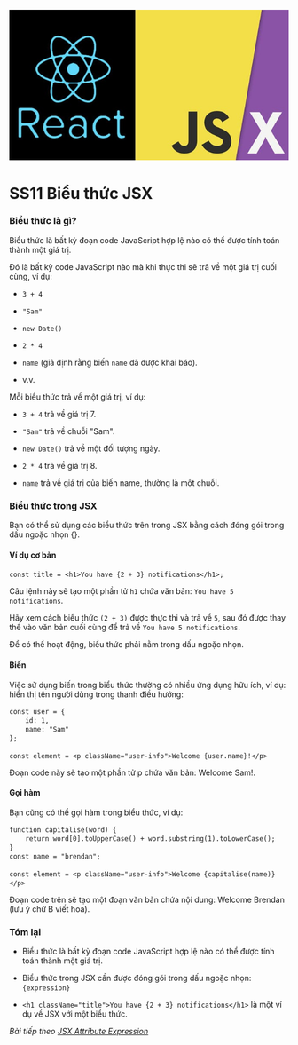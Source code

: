 ![Create-HTML-1](images/jsx.jpg) 

# SS11 Biểu thức JSX

### Biểu thức là gì?

Biểu thức là bất kỳ đoạn code JavaScript hợp lệ nào có thể được tính toán thành một giá trị.

Đó là bất kỳ code JavaScript nào mà khi thực thi sẽ trả về một giá trị cuối cùng, ví dụ:

- `3 + 4`

- `"Sam"`

- `new Date()`

- `2 * 4`

- `name` (giả định rằng biến `name` đã được khai báo).

- v.v.

Mỗi biểu thức trả về một giá trị, ví dụ:

- `3 + 4` trả về giá trị 7.

- `"Sam"` trả về chuỗi "Sam".

- `new Date()` trả về một đối tượng ngày.

- `2 * 4` trả về giá trị 8.

- `name` trả về giá trị của biến name, thường là một chuỗi.

### Biểu thức trong JSX

Bạn có thể sử dụng các biểu thức trên trong JSX bằng cách đóng gói trong dấu ngoặc nhọn {}.

#### Ví dụ cơ bản

```
const title = <h1>You have {2 + 3} notifications</h1>;
```

Câu lệnh này sẽ tạo một phần tử `h1` chứa văn bản: `You have 5 notifications`.

Hãy xem cách biểu thức `(2 + 3)` được thực thi và trả về `5`, sau đó được thay thế vào văn bản cuối cùng để trả về `You have 5 notifications`.

Để có thể hoạt động, biểu thức phải nằm trong dấu ngoặc nhọn.

#### Biến

Việc sử dụng biến trong biểu thức thường có nhiều ứng dụng hữu ích, ví dụ: hiển thị tên người dùng trong thanh điều hướng:

```
const user = {
    id: 1,
    name: "Sam"
};

const element = <p className="user-info">Welcome {user.name}!</p>
```

Đoạn code này sẽ tạo một phần tử p chứa văn bản: Welcome Sam!.

#### Gọi hàm

Bạn cũng có thể gọi hàm trong biểu thức, ví dụ:

```
function capitalise(word) {
    return word[0].toUpperCase() + word.substring(1).toLowerCase();
}
const name = "brendan";

const element = <p className="user-info">Welcome {capitalise(name)}</p>
```

Đoạn code trên sẽ tạo một đoạn văn bản chứa nội dung: Welcome Brendan (lưu ý chữ B viết hoa).

### Tóm lại

- Biểu thức là bất kỳ đoạn code JavaScript hợp lệ nào có thể được tính toán thành một giá trị.

- Biểu thức trong JSX cần được đóng gói trong dấu ngoặc nhọn: `{expression}`

- `<h1 className="title">You have {2 + 3} notifications</h1>` là một ví dụ về JSX với một biểu thức.

*Bài tiếp theo [JSX Attribute Expression](/lesson/session/session_12_jsx_attribute_expression.md)*
